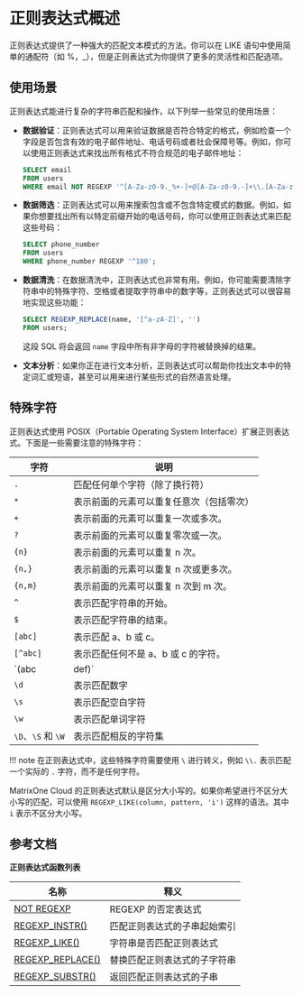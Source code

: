 # 正则表达式概述

正则表达式提供了一种强大的匹配文本模式的方法。你可以在 LIKE 语句中使用简单的通配符（如 %，_），但是正则表达式为你提供了更多的灵活性和匹配选项。

## 使用场景

正则表达式能进行复杂的字符串匹配和操作，以下列举一些常见的使用场景：

- **数据验证**：正则表达式可以用来验证数据是否符合特定的格式，例如检查一个字段是否包含有效的电子邮件地址、电话号码或者社会保障号等。例如，你可以使用正则表达式来找出所有格式不符合规范的电子邮件地址：

    ```sql
    SELECT email
    FROM users
    WHERE email NOT REGEXP '^[A-Za-z0-9._%+-]+@[A-Za-z0-9.-]+\\.[A-Za-z]{2,}$';
    ```

- **数据筛选**：正则表达式可以用来搜索包含或不包含特定模式的数据。例如，如果你想要找出所有以特定前缀开始的电话号码，你可以使用正则表达式来匹配这些号码：

    ```sql
    SELECT phone_number
    FROM users
    WHERE phone_number REGEXP '^180';
    ```

- **数据清洗**：在数据清洗中，正则表达式也非常有用。例如，你可能需要清除字符串中的特殊字符、空格或者提取字符串中的数字等，正则表达式可以很容易地实现这些功能：

    ```sql
    SELECT REGEXP_REPLACE(name, '[^a-zA-Z]', '')
    FROM users;
    ```

    这段 SQL 将会返回 `name` 字段中所有非字母的字符被替换掉的结果。

- **文本分析**：如果你正在进行文本分析，正则表达式可以帮助你找出文本中的特定词汇或短语，甚至可以用来进行某些形式的自然语言处理。

## 特殊字符

正则表达式使用 POSIX（Portable Operating System Interface）扩展正则表达式。下面是一些需要注意的特殊字符：

|字符 | 说明|
|---|---|
| `.`  |  匹配任何单个字符（除了换行符） |
| `*`  | 表示前面的元素可以重复任意次（包括零次）  |
| `+`  |  表示前面的元素可以重复一次或多次。 |
|  `?` |  表示前面的元素可以重复零次或一次。 |  
| `{n}`  |  表示前面的元素可以重复 n 次。 |
| `{n,}`  |  表示前面的元素可以重复 n 次或更多次。 |
| `{n,m}`  | 表示前面的元素可以重复 n 次到 m 次。  |
| `^`  | 表示匹配字符串的开始。  |
| `$`  | 表示匹配字符串的结束。  |
| `[abc]`  | 表示匹配 a、b 或 c。  |
| `[^abc]`  | 表示匹配任何不是 a、b 或 c 的字符。  |
| `(abc|def)`  | 表示匹配 abc 或 def。  |
| `\d`  |  表示匹配数字 |
| `\s`  | 表示匹配空白字符  |
| `\w` |  表示匹配单词字符 |
|`\D`、`\S` 和 `\W` |表示匹配相反的字符集|

!!! note
    在正则表达式中，这些特殊字符需要使用 `\` 进行转义，例如 `\\.` 表示匹配一个实际的 `.` 字符，而不是任何字符。

MatrixOne Cloud 的正则表达式默认是区分大小写的。如果你希望进行不区分大小写的匹配，可以使用 `REGEXP_LIKE(column, pattern, 'i')` 这样的语法。其中 `i` 表示不区分大小写。

## 参考文档

**正则表达式函数列表**

|名称 |释义|
|---|---|
|[NOT REGEXP](not-regexp.md)| REGEXP 的否定表达式|
|[REGEXP_INSTR()](regexp-instr.md) |匹配正则表达式的子串起始索引|
|[REGEXP_LIKE()](regexp-like.md)|字符串是否匹配正则表达式|
|[REGEXP_REPLACE()](regexp-replace.md)|替换匹配正则表达式的子字符串|
|[REGEXP_SUBSTR()](regexp-substr.md)|返回匹配正则表达式的子串|
